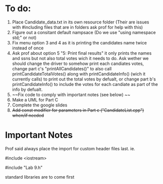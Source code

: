 
# To do: 

1) Place Candidate_data.txt in its own resource folder (Their are issues with #including files that are in folders ask prof for help with this) 
2) Figure out a consitant default nampsace (Do we use "using namespace std;" or not)
3) Fix menu option 3 and 4 as it is printing the candidates name twice instead of once 
4) Ask prof about option 5 "5: Print final results" it only prints the names and ssns but not also total votes wich it needs to do. Ask wether we should change the driver to somehow print each candiates votes, change part c's "printAllCandidates()" to also call printCandidateTotalVotes() along with printCandidateInfo() (wich it currently calls) to print out the total votes by defualt, or change part b's printCandidateInfo() to include the votes for each candiate as part of the info by defualt.
5) ~~Fix code to comply with important notes (see below) ~~
6) Make a UML for Part C 
7) Complete the google slides
8) ~~Add const modifier for parameters in Part c ("CandidateList.cpp") when/if needed~~

# Important Notes
Prof said always place the import for custom header files last. ie.

#include \<iostream\>

#include "Lab 9.h"

standard libraries are to come first
